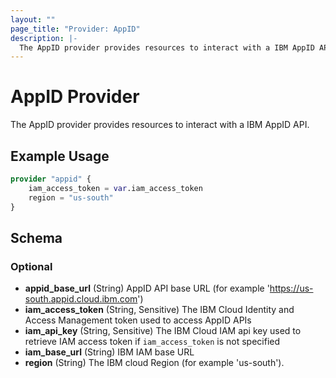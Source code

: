 ```yaml
---
layout: ""
page_title: "Provider: AppID"
description: |-
  The AppID provider provides resources to interact with a IBM AppID API.
---
```


# AppID Provider

The AppID provider provides resources to interact with a IBM AppID API.

## Example Usage

```terraform
provider "appid" {  
    iam_access_token = var.iam_access_token
    region = "us-south"
}
```

<!-- schema generated by tfplugindocs -->
## Schema

### Optional

- **appid_base_url** (String) AppID API base URL (for example 'https://us-south.appid.cloud.ibm.com')
- **iam_access_token** (String, Sensitive) The IBM Cloud Identity and Access Management token used to access AppID APIs
- **iam_api_key** (String, Sensitive) The IBM Cloud IAM api key used to retrieve IAM access token if `iam_access_token` is not specified
- **iam_base_url** (String) IBM IAM base URL
- **region** (String) The IBM cloud Region (for example 'us-south').
